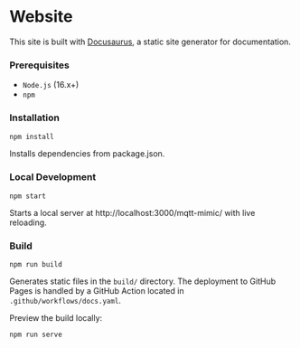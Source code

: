 # Website

This site is built with [Docusaurus](https://docusaurus.io/), a static site generator for documentation.

### Prerequisites

* `Node.js` (16.x+)
* `npm`

### Installation

```bash
npm install
```

Installs dependencies from package.json.

### Local Development

```
npm start
```

Starts a local server at http://localhost:3000/mqtt-mimic/ with live reloading.

### Build

```
npm run build
```

Generates static files in the `build/` directory. The deployment to GitHub Pages is handled by a GitHub Action located in
`.github/workflows/docs.yaml`.

Preview the build locally:

```bash
npm run serve
```